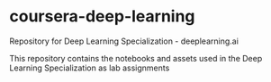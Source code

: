 # coursera-deep-learning
Repository for Deep Learning Specialization - deeplearning.ai

This repository contains the notebooks and assets used in the Deep Learning Specialization as lab assignments

